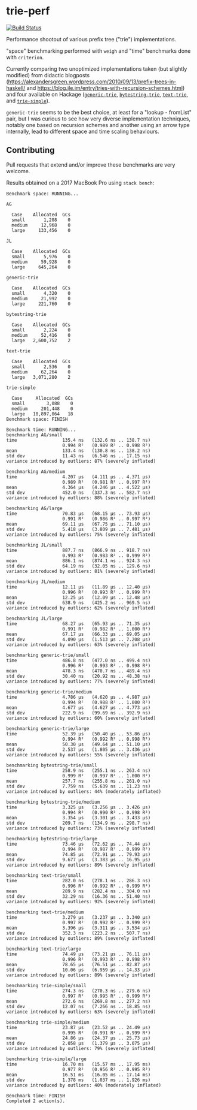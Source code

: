# trie-perf

[![Build Status](https://travis-ci.org/ocramz/trie-perf.png)](https://travis-ci.org/ocramz/trie-perf)

Performance shootout of various prefix tree ("trie") implementations.

"space" benchmarking performed with `weigh` and "time" benchmarks done with `criterion`.

Currently comparing two unoptimized implementations taken (but slightly modified) from didactic blogposts (https://alexandersgreen.wordpress.com/2010/09/13/prefix-trees-in-haskell/ and https://blog.jle.im/entry/tries-with-recursion-schemes.html) and four available on Hackage ([`generic-trie`](https://hackage.haskell.org/package/generic-trie), [`bytestring-trie`](https://hackage.haskell.org/package/bytestring-trie), [`text-trie`](https://hackage.haskell.org/package/text-trie), and [`trie-simple`](https://hackage.haskell.org/package/trie-simple)).

`generic-trie` seems to be the best choice, at least for a "lookup - fromList" pair, but I was curious to see how very diverse implementation techniques, notably one based on recursion schemes and another using an arrow type internally, lead to different space and time scaling behaviours.


## Contributing

Pull requests that extend and/or improve these benchmarks are very welcome.


Results obtained on a 2017 MacBook Pro using `stack bench`:

```
Benchmark space: RUNNING...

AG

  Case    Allocated  GCs
  small       1,208    0
  medium     12,968    0
  large     133,456    0

JL

  Case    Allocated  GCs
  small       5,976    0
  medium     59,928    0
  large     645,264    0

generic-trie

  Case    Allocated  GCs
  small       4,320    0
  medium     21,992    0
  large     221,760    0

bytestring-trie

  Case    Allocated  GCs
  small       2,224    0
  medium     52,416    0
  large   2,600,752    2

text-trie

  Case    Allocated  GCs
  small       2,536    0
  medium     62,264    0
  large   3,071,280    2

trie-simple

  Case     Allocated  GCs
  small        3,088    0
  medium     201,448    0
  large   18,897,064   18
Benchmark space: FINISH
```

```
Benchmark time: RUNNING...
benchmarking AG/small
time                 135.4 ns   (132.6 ns .. 138.7 ns)
                     0.994 R²   (0.989 R² .. 0.998 R²)
mean                 133.4 ns   (130.8 ns .. 138.2 ns)
std dev              11.43 ns   (6.546 ns .. 17.15 ns)
variance introduced by outliers: 87% (severely inflated)

benchmarking AG/medium
time                 4.207 μs   (4.111 μs .. 4.371 μs)
                     0.989 R²   (0.981 R² .. 0.997 R²)
mean                 4.364 μs   (4.246 μs .. 4.522 μs)
std dev              452.0 ns   (337.3 ns .. 582.7 ns)
variance introduced by outliers: 88% (severely inflated)

benchmarking AG/large
time                 70.83 μs   (68.15 μs .. 73.93 μs)
                     0.991 R²   (0.986 R² .. 0.997 R²)
mean                 69.11 μs   (67.75 μs .. 71.10 μs)
std dev              5.418 μs   (3.809 μs .. 7.481 μs)
variance introduced by outliers: 75% (severely inflated)

benchmarking JL/small
time                 887.7 ns   (866.9 ns .. 918.7 ns)
                     0.993 R²   (0.983 R² .. 0.999 R²)
mean                 886.1 ns   (874.1 ns .. 924.3 ns)
std dev              64.19 ns   (32.05 ns .. 129.6 ns)
variance introduced by outliers: 81% (severely inflated)

benchmarking JL/medium
time                 12.11 μs   (11.89 μs .. 12.40 μs)
                     0.996 R²   (0.993 R² .. 0.999 R²)
mean                 12.25 μs   (12.09 μs .. 12.48 μs)
std dev              638.9 ns   (425.2 ns .. 969.5 ns)
variance introduced by outliers: 62% (severely inflated)

benchmarking JL/large
time                 68.27 μs   (65.93 μs .. 71.35 μs)
                     0.991 R²   (0.982 R² .. 1.000 R²)
mean                 67.17 μs   (66.33 μs .. 69.05 μs)
std dev              4.090 μs   (1.513 μs .. 7.208 μs)
variance introduced by outliers: 63% (severely inflated)

benchmarking generic-trie/small
time                 486.8 ns   (477.0 ns .. 499.4 ns)
                     0.996 R²   (0.993 R² .. 0.998 R²)
mean                 478.3 ns   (470.7 ns .. 489.4 ns)
std dev              30.40 ns   (20.92 ns .. 48.38 ns)
variance introduced by outliers: 77% (severely inflated)

benchmarking generic-trie/medium
time                 4.786 μs   (4.620 μs .. 4.987 μs)
                     0.994 R²   (0.988 R² .. 1.000 R²)
mean                 4.677 μs   (4.627 μs .. 4.773 μs)
std dev              222.9 ns   (99.69 ns .. 392.9 ns)
variance introduced by outliers: 60% (severely inflated)

benchmarking generic-trie/large
time                 52.39 μs   (50.40 μs .. 53.86 μs)
                     0.994 R²   (0.992 R² .. 0.998 R²)
mean                 50.30 μs   (49.64 μs .. 51.10 μs)
std dev              2.537 μs   (1.805 μs .. 3.436 μs)
variance introduced by outliers: 55% (severely inflated)

benchmarking bytestring-trie/small
time                 258.9 ns   (255.1 ns .. 263.4 ns)
                     0.999 R²   (0.997 R² .. 1.000 R²)
mean                 257.7 ns   (255.8 ns .. 261.0 ns)
std dev              7.759 ns   (5.639 ns .. 11.23 ns)
variance introduced by outliers: 44% (moderately inflated)

benchmarking bytestring-trie/medium
time                 3.325 μs   (3.256 μs .. 3.426 μs)
                     0.994 R²   (0.990 R² .. 0.998 R²)
mean                 3.354 μs   (3.301 μs .. 3.433 μs)
std dev              209.7 ns   (134.9 ns .. 298.7 ns)
variance introduced by outliers: 73% (severely inflated)

benchmarking bytestring-trie/large
time                 73.46 μs   (72.62 μs .. 74.44 μs)
                     0.994 R²   (0.987 R² .. 0.999 R²)
mean                 74.85 μs   (72.91 μs .. 79.93 μs)
std dev              9.677 μs   (3.383 μs .. 16.95 μs)
variance introduced by outliers: 89% (severely inflated)

benchmarking text-trie/small
time                 282.0 ns   (278.1 ns .. 286.3 ns)
                     0.996 R²   (0.992 R² .. 0.999 R²)
mean                 289.9 ns   (282.4 ns .. 304.0 ns)
std dev              32.29 ns   (16.36 ns .. 51.40 ns)
variance introduced by outliers: 92% (severely inflated)

benchmarking text-trie/medium
time                 3.279 μs   (3.237 μs .. 3.340 μs)
                     0.997 R²   (0.992 R² .. 0.999 R²)
mean                 3.396 μs   (3.311 μs .. 3.534 μs)
std dev              352.3 ns   (223.2 ns .. 507.7 ns)
variance introduced by outliers: 89% (severely inflated)

benchmarking text-trie/large
time                 74.49 μs   (73.21 μs .. 76.11 μs)
                     0.996 R²   (0.993 R² .. 0.998 R²)
mean                 78.65 μs   (76.51 μs .. 82.87 μs)
std dev              10.06 μs   (6.959 μs .. 14.33 μs)
variance introduced by outliers: 89% (severely inflated)

benchmarking trie-simple/small
time                 274.3 ns   (270.3 ns .. 279.6 ns)
                     0.997 R²   (0.995 R² .. 0.999 R²)
mean                 272.6 ns   (269.8 ns .. 277.2 ns)
std dev              12.07 ns   (7.266 ns .. 18.85 ns)
variance introduced by outliers: 63% (severely inflated)

benchmarking trie-simple/medium
time                 23.87 μs   (23.52 μs .. 24.49 μs)
                     0.995 R²   (0.991 R² .. 0.999 R²)
mean                 24.86 μs   (24.37 μs .. 25.73 μs)
std dev              2.058 μs   (1.379 μs .. 3.075 μs)
variance introduced by outliers: 79% (severely inflated)

benchmarking trie-simple/large
time                 16.70 ms   (15.57 ms .. 17.95 ms)
                     0.977 R²   (0.956 R² .. 0.995 R²)
mean                 16.51 ms   (16.05 ms .. 17.14 ms)
std dev              1.378 ms   (1.037 ms .. 1.926 ms)
variance introduced by outliers: 40% (moderately inflated)

Benchmark time: FINISH
Completed 2 action(s).
```

